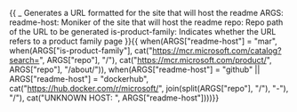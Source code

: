 {{
    _ Generates a URL formatted for the site that will host the readme
    ARGS:
      readme-host: Moniker of the site that will host the readme
      repo: Repo path of the URL to be generated
      is-product-family: Indicates whether the URL refers to a product family page
}}{{
when(ARGS["readme-host"] = "mar",
    when(ARGS["is-product-family"],
        cat("https://mcr.microsoft.com/catalog?search=", ARGS["repo"], "/"),
        cat("https://mcr.microsoft.com/product/", ARGS["repo"], "/about/")),
    when(ARGS["readme-host"] = "github" || ARGS["readme-host"] = "dockerhub",
        cat("https://hub.docker.com/r/microsoft/", join(split(ARGS["repo"], "/"), "-"), "/"),
        cat("UNKNOWN HOST: ", ARGS["readme-host"])))}}
